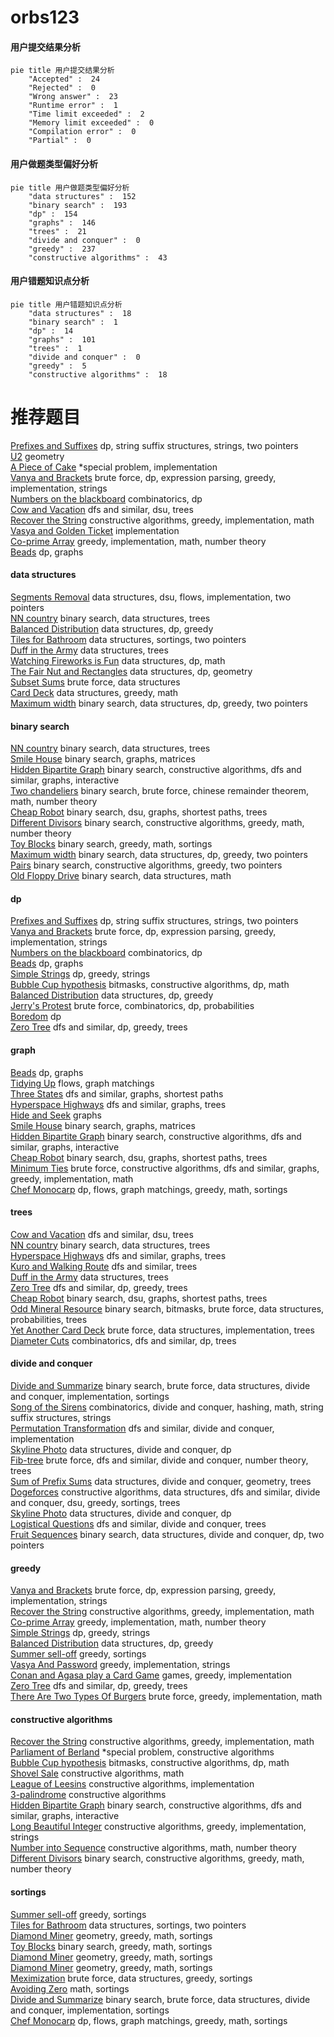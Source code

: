 # orbs123
<!-- tabs:start -->
#### **用户提交结果分析**

```mermaid
pie title 用户提交结果分析
    "Accepted" :  24
    "Rejected" :  0
    "Wrong answer" :  23
    "Runtime error" :  1
    "Time limit exceeded" :  2
    "Memory limit exceeded" :  0
    "Compilation error" :  0
    "Partial" :  0
```
#### **用户做题类型偏好分析**

```mermaid
pie title 用户做题类型偏好分析
    "data structures" :  152
    "binary search" :  193
    "dp" :  154
    "graphs" :  146
    "trees" :  21
    "divide and conquer" :  0
    "greedy" :  237
    "constructive algorithms" :  43
```
#### **用户错题知识点分析**

```mermaid
pie title 用户错题知识点分析
    "data structures" :  18
    "binary search" :  1
    "dp" :  14
    "graphs" :  101
    "trees" :  1
    "divide and conquer" :  0
    "greedy" :  5
    "constructive algorithms" :  18
```
<!-- tabs:end -->
# 推荐题目
[Prefixes and Suffixes](http://codeforces.com/problemset/problem/432/D)		dp,
                        string suffix structures,
                        strings,
                        two pointers		  
[U2](https://codeforces.com/contest/1143/problem/F)		geometry		  
[A Piece of Cake](http://codeforces.com/problemset/problem/171/C)		*special problem,
                        implementation		  
[Vanya and Brackets](http://codeforces.com/problemset/problem/552/E)		brute force,
                        dp,
                        expression parsing,
                        greedy,
                        implementation,
                        strings		  
[Numbers on the blackboard](http://codeforces.com/problemset/problem/878/E)		combinatorics,
                        dp		  
[Cow and Vacation](http://codeforces.com/problemset/problem/1307/F)		dfs and similar,
                        dsu,
                        trees		  
[Recover the String](https://codeforces.com/contest/709/problem/D)		constructive algorithms,
                        greedy,
                        implementation,
                        math		  
[Vasya and Golden Ticket](http://codeforces.com/problemset/problem/1030/C)		implementation		  
[Co-prime Array](http://codeforces.com/problemset/problem/660/A)		greedy,
                        implementation,
                        math,
                        number theory		  
[Beads](http://codeforces.com/problemset/problem/8/E)		dp,
                        graphs		  
<!-- tabs:start -->
#### **data structures**
[Segments Removal](http://codeforces.com/problemset/problem/899/E)		data structures,
                        dsu,
                        flows,
                        implementation,
                        two pointers		  
[NN country](http://codeforces.com/problemset/problem/983/E)		binary search,
                        data structures,
                        trees		  
[Balanced Distribution](http://codeforces.com/problemset/problem/1237/G)		data structures,
                        dp,
                        greedy		  
[Tiles for Bathroom](https://codeforces.com/contest/1501/problem/F)		data structures,
                        sortings,
                        two pointers		  
[Duff in the Army](http://codeforces.com/problemset/problem/587/C)		data structures,
                        trees		  
[Watching Fireworks is Fun](http://codeforces.com/problemset/problem/372/C)		data structures,
                        dp,
                        math		  
[The Fair Nut and Rectangles](http://codeforces.com/problemset/problem/1083/E)		data structures,
                        dp,
                        geometry		  
[Subset Sums](http://codeforces.com/problemset/problem/348/C)		brute force,
                        data structures		  
[Card Deck](http://codeforces.com/problemset/problem/1492/B)		data structures,
                        greedy,
                        math		  
[Maximum width](http://codeforces.com/problemset/problem/1492/C)		binary search,
                        data structures,
                        dp,
                        greedy,
                        two pointers		  
#### **binary search**
[NN country](http://codeforces.com/problemset/problem/983/E)		binary search,
                        data structures,
                        trees		  
[Smile House](http://codeforces.com/problemset/problem/147/B)		binary search,
                        graphs,
                        matrices		  
[Hidden Bipartite Graph](http://codeforces.com/problemset/problem/1033/E)		binary search,
                        constructive algorithms,
                        dfs and similar,
                        graphs,
                        interactive		  
[Two chandeliers](http://codeforces.com/problemset/problem/1500/B)		binary search,
                        brute force,
                        chinese remainder theorem,
                        math,
                        number theory		  
[Cheap Robot](http://codeforces.com/problemset/problem/1253/F)		binary search,
                        dsu,
                        graphs,
                        shortest paths,
                        trees		  
[Different Divisors](http://codeforces.com/problemset/problem/1474/B)		binary search,
                        constructive algorithms,
                        greedy,
                        math,
                        number theory		  
[Toy Blocks](http://codeforces.com/problemset/problem/1452/B)		binary search,
                        greedy,
                        math,
                        sortings		  
[Maximum width](http://codeforces.com/problemset/problem/1492/C)		binary search,
                        data structures,
                        dp,
                        greedy,
                        two pointers		  
[Pairs](http://codeforces.com/problemset/problem/1463/D)		binary search,
                        constructive algorithms,
                        greedy,
                        two pointers		  
[Old Floppy Drive](http://codeforces.com/problemset/problem/1490/G)		binary search,
                        data structures,
                        math		  
#### **dp**
[Prefixes and Suffixes](http://codeforces.com/problemset/problem/432/D)		dp,
                        string suffix structures,
                        strings,
                        two pointers		  
[Vanya and Brackets](http://codeforces.com/problemset/problem/552/E)		brute force,
                        dp,
                        expression parsing,
                        greedy,
                        implementation,
                        strings		  
[Numbers on the blackboard](http://codeforces.com/problemset/problem/878/E)		combinatorics,
                        dp		  
[Beads](http://codeforces.com/problemset/problem/8/E)		dp,
                        graphs		  
[Simple Strings](http://codeforces.com/problemset/problem/665/C)		dp,
                        greedy,
                        strings		  
[Bubble Cup hypothesis](https://codeforces.com/contest/1424/problem/I)		bitmasks,
                        constructive algorithms,
                        dp,
                        math		  
[Balanced Distribution](http://codeforces.com/problemset/problem/1237/G)		data structures,
                        dp,
                        greedy		  
[Jerry's Protest](http://codeforces.com/problemset/problem/626/D)		brute force,
                        combinatorics,
                        dp,
                        probabilities		  
[Boredom](http://codeforces.com/problemset/problem/455/A)		dp		  
[Zero Tree](http://codeforces.com/problemset/problem/274/B)		dfs and similar,
                        dp,
                        greedy,
                        trees		  
#### **graph**
[Beads](http://codeforces.com/problemset/problem/8/E)		dp,
                        graphs		  
[Tidying Up](http://codeforces.com/problemset/problem/316/C2)		flows,
                        graph matchings		  
[Three States](http://codeforces.com/problemset/problem/590/C)		dfs and similar,
                        graphs,
                        shortest paths		  
[Hyperspace Highways](http://codeforces.com/problemset/problem/1045/C)		dfs and similar,
                        graphs,
                        trees		  
[Hide and Seek](http://codeforces.com/problemset/problem/1147/A)		graphs		  
[Smile House](http://codeforces.com/problemset/problem/147/B)		binary search,
                        graphs,
                        matrices		  
[Hidden Bipartite Graph](http://codeforces.com/problemset/problem/1033/E)		binary search,
                        constructive algorithms,
                        dfs and similar,
                        graphs,
                        interactive		  
[Cheap Robot](http://codeforces.com/problemset/problem/1253/F)		binary search,
                        dsu,
                        graphs,
                        shortest paths,
                        trees		  
[Minimum Ties](http://codeforces.com/problemset/problem/1487/C)		brute force,
                        constructive algorithms,
                        dfs and similar,
                        graphs,
                        greedy,
                        implementation,
                        math		  
[Chef Monocarp](http://codeforces.com/problemset/problem/1437/C)		dp,
                        flows,
                        graph matchings,
                        greedy,
                        math,
                        sortings		  
#### **trees**
[Cow and Vacation](http://codeforces.com/problemset/problem/1307/F)		dfs and similar,
                        dsu,
                        trees		  
[NN country](http://codeforces.com/problemset/problem/983/E)		binary search,
                        data structures,
                        trees		  
[Hyperspace Highways](http://codeforces.com/problemset/problem/1045/C)		dfs and similar,
                        graphs,
                        trees		  
[Kuro and Walking Route](http://codeforces.com/problemset/problem/979/C)		dfs and similar,
                        trees		  
[Duff in the Army](http://codeforces.com/problemset/problem/587/C)		data structures,
                        trees		  
[Zero Tree](http://codeforces.com/problemset/problem/274/B)		dfs and similar,
                        dp,
                        greedy,
                        trees		  
[Cheap Robot](http://codeforces.com/problemset/problem/1253/F)		binary search,
                        dsu,
                        graphs,
                        shortest paths,
                        trees		  
[Odd Mineral Resource](http://codeforces.com/problemset/problem/1479/D)		binary search,
                        bitmasks,
                        brute force,
                        data structures,
                        probabilities,
                        trees		  
[Yet Another Card Deck](http://codeforces.com/problemset/problem/1511/C)		brute force,
                        data structures,
                        implementation,
                        trees		  
[Diameter Cuts](http://codeforces.com/problemset/problem/1499/F)		combinatorics,
                        dfs and similar,
                        dp,
                        trees		  
#### **divide and conquer**
[Divide and Summarize](http://codeforces.com/problemset/problem/1461/D)		binary search,
                        brute force,
                        data structures,
                        divide and conquer,
                        implementation,
                        sortings		  
[Song of the Sirens](http://codeforces.com/problemset/problem/1466/G)		combinatorics,
                        divide and conquer,
                        hashing,
                        math,
                        string suffix structures,
                        strings		  
[Permutation Transformation](http://codeforces.com/problemset/problem/1490/D)		dfs and similar,
                        divide and conquer,
                        implementation		  
[Skyline Photo](https://codeforces.com/contest/1483/problem/C)		data structures,
                        divide and conquer,
                        dp		  
[Fib-tree](http://codeforces.com/problemset/problem/1491/E)		brute force,
                        dfs and similar,
                        divide and conquer,
                        number theory,
                        trees		  
[Sum of Prefix Sums](http://codeforces.com/problemset/problem/1303/G)		data structures,
                        divide and conquer,
                        geometry,
                        trees		  
[Dogeforces](http://codeforces.com/problemset/problem/1494/D)		constructive algorithms,
                        data structures,
                        dfs and similar,
                        divide and conquer,
                        dsu,
                        greedy,
                        sortings,
                        trees		  
[Skyline Photo](http://codeforces.com/problemset/problem/1482/E)		data structures,
                        divide and conquer,
                        dp		  
[Logistical Questions](http://codeforces.com/problemset/problem/566/C)		dfs and similar,
                        divide and conquer,
                        trees		  
[Fruit Sequences](http://codeforces.com/problemset/problem/1428/F)		binary search,
                        data structures,
                        divide and conquer,
                        dp,
                        two pointers		  
#### **greedy**
[Vanya and Brackets](http://codeforces.com/problemset/problem/552/E)		brute force,
                        dp,
                        expression parsing,
                        greedy,
                        implementation,
                        strings		  
[Recover the String](https://codeforces.com/contest/709/problem/D)		constructive algorithms,
                        greedy,
                        implementation,
                        math		  
[Co-prime Array](http://codeforces.com/problemset/problem/660/A)		greedy,
                        implementation,
                        math,
                        number theory		  
[Simple Strings](http://codeforces.com/problemset/problem/665/C)		dp,
                        greedy,
                        strings		  
[Balanced Distribution](http://codeforces.com/problemset/problem/1237/G)		data structures,
                        dp,
                        greedy		  
[Summer sell-off](http://codeforces.com/problemset/problem/810/B)		greedy,
                        sortings		  
[Vasya And Password](http://codeforces.com/problemset/problem/1051/A)		greedy,
                        implementation,
                        strings		  
[Conan and Agasa play a Card Game](http://codeforces.com/problemset/problem/914/B)		games,
                        greedy,
                        implementation		  
[Zero Tree](http://codeforces.com/problemset/problem/274/B)		dfs and similar,
                        dp,
                        greedy,
                        trees		  
[There Are Two Types Of Burgers](http://codeforces.com/problemset/problem/1207/A)		brute force,
                        greedy,
                        implementation,
                        math		  
#### **constructive algorithms**
[Recover the String](https://codeforces.com/contest/709/problem/D)		constructive algorithms,
                        greedy,
                        implementation,
                        math		  
[Parliament of Berland](http://codeforces.com/problemset/problem/644/A)		*special problem,
                        constructive algorithms		  
[Bubble Cup hypothesis](https://codeforces.com/contest/1424/problem/I)		bitmasks,
                        constructive algorithms,
                        dp,
                        math		  
[Shovel Sale](http://codeforces.com/problemset/problem/899/D)		constructive algorithms,
                        math		  
[League of Leesins](http://codeforces.com/problemset/problem/1255/C)		constructive algorithms,
                        implementation		  
[3-palindrome](http://codeforces.com/problemset/problem/805/B)		constructive algorithms		  
[Hidden Bipartite Graph](http://codeforces.com/problemset/problem/1033/E)		binary search,
                        constructive algorithms,
                        dfs and similar,
                        graphs,
                        interactive		  
[Long Beautiful Integer](https://codeforces.com/contest/1269/problem/C)		constructive algorithms,
                        greedy,
                        implementation,
                        strings		  
[Number into Sequence](http://codeforces.com/problemset/problem/1454/D)		constructive algorithms,
                        math,
                        number theory		  
[Different Divisors](http://codeforces.com/problemset/problem/1474/B)		binary search,
                        constructive algorithms,
                        greedy,
                        math,
                        number theory		  
#### **sortings**
[Summer sell-off](http://codeforces.com/problemset/problem/810/B)		greedy,
                        sortings		  
[Tiles for Bathroom](https://codeforces.com/contest/1501/problem/F)		data structures,
                        sortings,
                        two pointers		  
[Diamond Miner](http://codeforces.com/problemset/problem/1495/A)		geometry,
                        greedy,
                        math,
                        sortings		  
[Toy Blocks](http://codeforces.com/problemset/problem/1452/B)		binary search,
                        greedy,
                        math,
                        sortings		  
[Diamond Miner](https://codeforces.com/contest/1496/problem/C)		geometry,
                        greedy,
                        math,
                        sortings		  
[Diamond Miner](http://codeforces.com/problemset/problem/1495/A)		geometry,
                        greedy,
                        math,
                        sortings		  
[Meximization](http://codeforces.com/problemset/problem/1497/A)		brute force,
                        data structures,
                        greedy,
                        sortings		  
[Avoiding Zero](http://codeforces.com/problemset/problem/1427/A)		math,
                        sortings		  
[Divide and Summarize](http://codeforces.com/problemset/problem/1461/D)		binary search,
                        brute force,
                        data structures,
                        divide and conquer,
                        implementation,
                        sortings		  
[Chef Monocarp](http://codeforces.com/problemset/problem/1437/C)		dp,
                        flows,
                        graph matchings,
                        greedy,
                        math,
                        sortings		  
<!-- tabs:end -->
